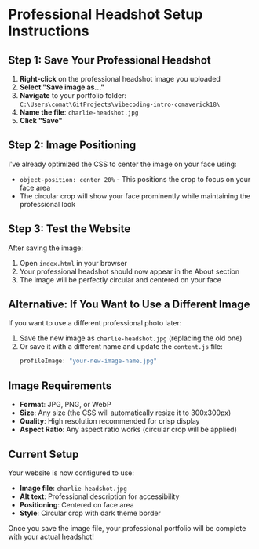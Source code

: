 # Professional Headshot Setup Instructions

## Step 1: Save Your Professional Headshot

1. **Right-click** on the professional headshot image you uploaded
2. **Select "Save image as..."**
3. **Navigate** to your portfolio folder: `C:\Users\comat\GitProjects\vibecoding-intro-comaverick18\`
4. **Name the file**: `charlie-headshot.jpg`
5. **Click "Save"**

## Step 2: Image Positioning

I've already optimized the CSS to center the image on your face using:
- `object-position: center 20%` - This positions the crop to focus on your face area
- The circular crop will show your face prominently while maintaining the professional look

## Step 3: Test the Website

After saving the image:
1. Open `index.html` in your browser
2. Your professional headshot should now appear in the About section
3. The image will be perfectly circular and centered on your face

## Alternative: If You Want to Use a Different Image

If you want to use a different professional photo later:

1. Save the new image as `charlie-headshot.jpg` (replacing the old one)
2. Or save it with a different name and update the `content.js` file:
   ```javascript
   profileImage: "your-new-image-name.jpg"
   ```

## Image Requirements

- **Format**: JPG, PNG, or WebP
- **Size**: Any size (the CSS will automatically resize it to 300x300px)
- **Quality**: High resolution recommended for crisp display
- **Aspect Ratio**: Any aspect ratio works (circular crop will be applied)

## Current Setup

Your website is now configured to use:
- **Image file**: `charlie-headshot.jpg`
- **Alt text**: Professional description for accessibility
- **Positioning**: Centered on face area
- **Style**: Circular crop with dark theme border

Once you save the image file, your professional portfolio will be complete with your actual headshot!

